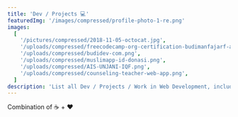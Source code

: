 ```yaml
---
title: 'Dev / Projects 💻'
featuredImg: '/images/compressed/profile-photo-1-re.png'
images:
  [
    '/pictures/compressed/2018-11-05-octocat.jpg',
    '/uploads/compressed/freecodecamp-org-certification-budimanfajarf-apis-and-microservices-2020-05-29.png',
    '/uploads/compressed/budidev-com.png',
    '/uploads/compressed/muslimapp-id-donasi.png',
    '/uploads/compressed/AIS-UNJANI-IQF.png',
    '/uploads/compressed/counseling-teacher-web-app.png',
  ]
description: 'List all Dev / Projects / Work in Web Development, include Backend and Frontend by Budiman Fajar Firdaus @budimanfajarf, a web developer from Bandung, Indonesia'
---
```


Combination of ☕ + ❤️

<!-- * Personal Blog (this web): [link](/), [repo](https://github.com/budimanfajarf/blog)
* React Tic-Tac-Toe: [link](https://bff-tictactoe.herokuapp.com/), [repo](https://github.com/budimanfajarf/react-tictactoe)
* Github Page: [link](https://budimanfajarf.github.io), [repo](https://github.com/budimanfajarf/budimanfajarf.github.io)
* Counseling Teacher web app: [repo](https://github.com/budimanfajarf/bklaravel)
* Quote web app: [repo](https://github.com/budimanfajarf/kutipan)

See all my codes in [Github Repository](https://github.com/budimanfajarf) -->
